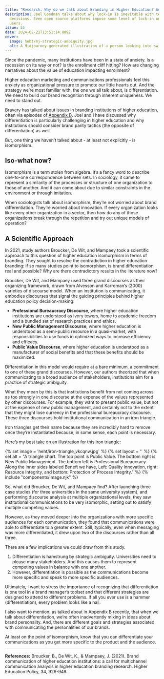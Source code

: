 ```yaml
---
title: "Research: Why do we talk about Branding in Higher Education? And will Isomorphism doom us all?"
description: Joel Goodman talks about why lock-in is inevitable with technology
  decisions. Even open source platforms impose some level of lock-in on their
  users.
issue: 55
date: 2024-02-21T13:51:14.809Z
cover:
  image: heht/mj-strategic-ambiguity.jpg
  alt: A Midjourney-generated illustration of a person looking into swirling world of ambiguous business and marketing shapes and artifacts.
---
```

Since the pandemic, many institutions have been in a state of anxiety. Is a recession on its way or not? Is the enrollment cliff hitting? How are changing narratives about the value of education impacting enrollment?

Higher education marketing and communications professionals feel this anxiety as organizational pressure to promote our little hearts out. And the strategy we’re most familiar with, the one we all talk about, is differentiation. We need to build our brand recognition through inherent uniqueness. We need to stand out.

Bravery has talked about issues in branding institutions of higher education, often via episodes of [Appendix B](/podcast/). Joel and I have discussed why differentiation is particularly challenging in higher education and why institutions should consider brand parity tactics (the opposite of differentiation) as well.

But, one thing we haven’t talked about - at least not explicitly - is isomorphism.

## Iso-what now?

Isomorphism is a term stolen from algebra. It’s a fancy word to describe one-to-one correspondence between sets. In sociology, it came to represent a similarity of the processes or structure of one organization to those of another. And it can come about due to similar constraints in the environment or through imitation.

When sociologists talk about isomorphism, they’re not worried about brand differentiation. They’re worried about innovation. If every organization looks like every other organization in a sector, then how do any of those organizations break through the repetition and try out unique models of operation?

## A Scientific Approach

In 2021, study authors Broucker, De Wit, and Mampaey took a scientific approach to this question of higher education isomorphism in terms of branding. They sought to resolve the contradiction in higher education branding: if so many studies point to isomorphism, is brand differentiation real and possible?  Why are there contradictory results in the literature now?

Broucker, De Wit, and Mampaey used three grand discourses as their organizing framework, drawn from Alvesson and Karreman’s (2000) varieties of discourse model. When an institution is communicating, it embodies discourses that signal the guiding principles behind higher education policy decision-making:

* **Professional Bureaucracy Discourse**, where higher education institutions are understood as ivory towers, home to academic freedom and a bundled set of research practices and ethics.
* **New Public Management Discourse**, where higher education is understood as a semi-public resource in a quasi-market, with responsibilities to use funds in optimized ways to increase efficiency and efficacy.
* **Public Value Discourse**, where higher education is understood as a manufacturer of social benefits and that these benefits should be maximized.

Differentiation in this model would require at a bare minimum, a commitment to one of these grand discourses. However, our authors theorized that when communicating to a broad audience of stakeholders, institutions aim for a practice of strategic ambiguity.

What they mean by this is that institutions benefit from not coming across as too strongly in one discourse at the expense of the values represented by other discourses. For example, they want to present public value, but not at the expense of new public management, and certainly not to the extent that they might lose currency in the professional bureaucracy discourse.  These three discourses hold institutional communication in an iron triangle.

Iron triangles get their name because they are incredibly hard to remove once they’re instantiated because, in some sense, each point is necessary.

Here’s my best take on an illustration for this iron triangle:

{% set image = 'heht/iron-triangle_vkcqnw.jpg' %}
{% set layout = '' %}
{% set alt = "A triangle chart. The top point is Public Value. The bottom right is New Public Management. The bottom left is Professional Bureaucracy. Along the inner sides labeled Beneft we have, Left: Quality Innovation, right: Resource Integrity, and bottom: Protection of Process Integrity." %}
{% include "components/image.njk" %}

So, what did Broucker, De Wit, and Mampaey find?  After launching three case studies (for three universities in the same university system), and performing discourse analysis at multiple organizational levels, they saw institutional communications to be very isomorphic, setting out to satisfy multiple competing values.

However, as they moved deeper into the organizations with more specific audiences for each communication, they found that communications were able to differentiate to a greater extent. Still, typically, even when messaging was more differentiated, it drew upon two of the discourses rather than all three.

There are a few implications we could draw from this study.

1. Differentiation is hamstrung by strategic ambiguity. Universities need to please many stakeholders. And this causes them to represent competing values in balance with one another.
2. However, differentiation is possible as the communications become more specific and speak to more specific audiences.

Ultimately, I want to stress the importance of recognizing that differentiation is one tool in a brand manager’s toolset and that different strategies are designed to attend to different problems. If all you ever use is a hammer (differentiation), every problem looks like a nail.

I also want to mention, as talked about in Appendix B recently, that when we talk about differentiation, we’re often inadvertently mixing in ideas about brand personality. And, there are different goals and strategies associated with communicating the personalities of our brands.

At least on the point of isomorphism, know that you can differentiate your communications as you get more specific to the product and the audience.

---

**References:** Broucker, B., De Wit, K., & Mampaey, J. (2021). Brand communication of higher education institutions: a call for multichannel communication analysis in higher education branding research. Higher Education Policy, 34, 928-948.
